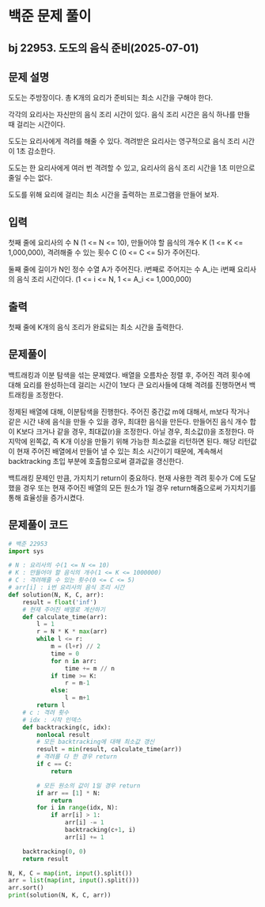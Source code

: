 # 백준 문제 풀이

## bj 22953. 도도의 음식 준비(2025-07-01)

## 문제 설명

도도는 주방장이다. 총 K개의 요리가 준비되는 최소 시간을 구해야 한다.

각각의 요리사는 자신만의 음식 조리 시간이 있다. 음식 조리 시간은 음식 하나를 만들 때 걸리는 시간이다.

도도는 요리사에게 격려를 해줄 수 있다. 격려받은 요리사는 영구적으로 음식 조리 시간이 1초 감소한다.

도도는 한 요리사에게 여러 번 격려할 수 있고, 요리사의 음식 조리 시간을 1초 미만으로 줄일 수는 없다.

도도를 위해 요리에 걸리는 최소 시간을 출력하는 프로그램을 만들어 보자.

## 입력

첫째 줄에 요리사의 수 N (1 <= N <= 10), 만들어야 할 음식의 개수 K (1 <= K <= 1,000,000), 격려해줄 수 있는 횟수 C (0 <= C <= 5)가 주어진다.

둘째 줄에 길이가 N인 정수 수열 A가 주어진다. i번째로 주어지는 수 A_i는 i번째 요리사의 음식 조리 시간이다. (1 <= i <= N, 1 <= A_i <= 1,000,000)

## 출력

첫째 줄에 K개의 음식 조리가 완료되는 최소 시간을 출력한다.

## 문제풀이

백트래킹과 이분 탐색을 섞는 문제였다. 배열을 오름차순 정렬 후, 주어진 격려 횟수에 대해 요리를 완성하는데 걸리는 시간이 1보다 큰 요리사들에 대해 격려를 진행하면서 백트래킹을 조정한다.

정제된 배열에 대해, 이분탐색을 진행한다. 주어진 중간값 m에 대해서, m보다 작거나 같은 시간 내에 음식을 만들 수 있을 경우, 최대한 음식을 만든다. 만들어진 음식 개수 합이 K보다 크거나 같을 경우, 최대값(r)을 조정한다. 아닐 경우, 최소값(l)을 조정한다. 마지막에 왼쪽값, 즉 K개 이상을 만들기 위해 가능한 최소값을 리턴하면 된다. 해당 리턴값이 현재 주어진 배열에서 만들어 낼 수 있는 최소 시간이기 때문에, 계속해서 backtracking 초입 부분에 호출함으로써 결과값을 갱신한다.

백트래킹 문제인 만큼, 가지치기 return이 중요하다. 현재 사용한 격려 횟수가 C에 도달했을 경우 또는 현재 주어진 배열의 모든 원소가 1일 경우 return해줌으로써 가지치기를 통해 효율성을 증가시켰다.

## 문제풀이 코드

```python
# 백준 22953
import sys

# N : 요리사의 수(1 <= N <= 10)
# K : 만들어야 할 음식의 개수(1 <= K <= 1000000)
# C : 격려해줄 수 있는 횟수(0 <= C <= 5)
# arr[i] : i번 요리사의 음식 조리 시간
def solution(N, K, C, arr):
    result = float('inf')
    # 현재 주어진 배열로 계산하기
    def calculate_time(arr):
        l = 1
        r = N * K * max(arr)
        while l <= r:
            m = (l+r) // 2
            time = 0
            for n in arr:
                time += m // n
            if time >= K:
                r = m-1
            else:
                l = m+1
        return l
    # c : 격려 횟수
    # idx : 시작 인덱스
    def backtracking(c, idx):
        nonlocal result
        # 모든 backtracking에 대해 최소값 갱신
        result = min(result, calculate_time(arr))
        # 격려를 다 한 경우 return
        if c == C:
            return

        # 모든 원소의 값이 1일 경우 return
        if arr == [1] * N:
            return
        for i in range(idx, N):
            if arr[i] > 1:
                arr[i] -= 1
                backtracking(c+1, i)
                arr[i] += 1

    backtracking(0, 0)
    return result

N, K, C = map(int, input().split())
arr = list(map(int, input().split()))
arr.sort()
print(solution(N, K, C, arr))
```

```java


```

